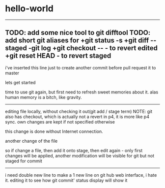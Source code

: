 # hello-world
--------
TODO: add some nice tool to git difftool
TODO: add short git aliases for 
	+git status -s
	+git diff<tool> --staged
	-git log <with some formatted output>
	+git checkout -- <file> - to revert edited
	+git reset HEAD <file>  - to revert staged
-------




i've inserted this line just to create another commit before pull request it to master

lets get started

time to use git again, but first need to refresh sweet memories about it. alas human memory is a bitch, like gravity.

----
editing file locally, without checking it out(git add / stage term)
NOTE: git also has checkout, which is actually not a revert in p4, it is more like p4 sync. own changes are kept if not specified otherwise


this change is done without Internet connection. 

another change of the file

so if change a file, then add it onto stage, then edit again - only first changes will be applied, another modification will be visible for git but not staged for commit

---
i need double new line to make a 1 new line on git hub web interface, i hate it.
editing it to see how git commit' status display will show it

